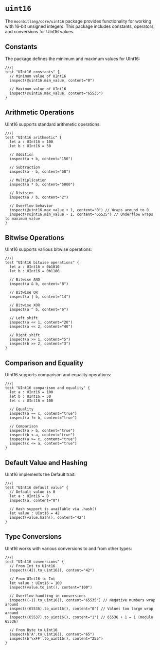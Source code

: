 # `uint16`

The `moonbitlang/core/uint16` package provides functionality for working with 16-bit unsigned integers. This package includes constants, operators, and conversions for UInt16 values.

## Constants

The package defines the minimum and maximum values for UInt16:

```moonbit
///|
test "UInt16 constants" {
  // Minimum value of UInt16
  inspect(@uint16.min_value, content="0")

  // Maximum value of UInt16
  inspect(@uint16.max_value, content="65535")
}
```

## Arithmetic Operations

UInt16 supports standard arithmetic operations:

```moonbit
///|
test "UInt16 arithmetic" {
  let a : UInt16 = 100
  let b : UInt16 = 50

  // Addition
  inspect(a + b, content="150")

  // Subtraction
  inspect(a - b, content="50")

  // Multiplication
  inspect(a * b, content="5000")

  // Division
  inspect(a / b, content="2")

  // Overflow behavior
  inspect(@uint16.max_value + 1, content="0") // Wraps around to 0
  inspect(@uint16.min_value - 1, content="65535") // Underflow wraps to maximum value
}
```

## Bitwise Operations

UInt16 supports various bitwise operations:

```moonbit
///|
test "UInt16 bitwise operations" {
  let a : UInt16 = 0b1010
  let b : UInt16 = 0b1100

  // Bitwise AND
  inspect(a & b, content="8")

  // Bitwise OR
  inspect(a | b, content="14")

  // Bitwise XOR
  inspect(a ^ b, content="6")

  // Left shift
  inspect(a << 1, content="20")
  inspect(a << 2, content="40")

  // Right shift
  inspect(a >> 1, content="5")
  inspect(b >> 2, content="3")
}
```

## Comparison and Equality

UInt16 supports comparison and equality operations:

```moonbit
///|
test "UInt16 comparison and equality" {
  let a : UInt16 = 100
  let b : UInt16 = 50
  let c : UInt16 = 100

  // Equality
  inspect(a == c, content="true")
  inspect(a != b, content="true")

  // Comparison
  inspect(a > b, content="true")
  inspect(b < a, content="true")
  inspect(a >= c, content="true")
  inspect(c <= a, content="true")
}
```

## Default Value and Hashing

UInt16 implements the Default trait:

```moonbit
///|
test "UInt16 default value" {
  // Default value is 0
  let a : UInt16 = 0
  inspect(a, content="0")

  // Hash support is available via .hash()
  let value : UInt16 = 42
  inspect(value.hash(), content="42")
}
```

## Type Conversions

UInt16 works with various conversions to and from other types:

```moonbit
///|
test "UInt16 conversions" {
  // From Int to UInt16
  inspect((42).to_uint16(), content="42")

  // From UInt16 to Int
  let value : UInt16 = 100
  inspect(value.to_int(), content="100")

  // Overflow handling in conversions
  inspect((-1).to_uint16(), content="65535") // Negative numbers wrap around
  inspect((65536).to_uint16(), content="0") // Values too large wrap around
  inspect((65537).to_uint16(), content="1") // 65536 + 1 = 1 (modulo 65536)

  // From Byte to UInt16
  inspect(b'A'.to_uint16(), content="65")
  inspect(b'\xFF'.to_uint16(), content="255")
}
```



